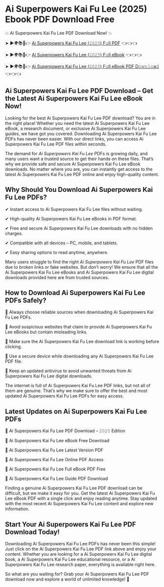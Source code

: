 # Ai Superpowers Kai Fu Lee (2025) Ebook PDF Download Free

💥 Ai Superpowers Kai Fu Lee PDF Download Now! 💥

➤ ►🌍📚📱👉 [Ai Superpowers Kai Fu Lee (𝟸𝟶𝟸𝟻) F𝚞ll PDF](https://getpdf.xyz/ai-superpowers-kai-fu-lee) 👈👈👈


➤ ►🌍📚📱👉 [Ai Superpowers Kai Fu Lee (𝟸𝟶𝟸𝟻) F𝚞ll eBook](https://getpdf.xyz/ai-superpowers-kai-fu-lee) 👈👈👈


➤ ►🌍📚📱👉 [Ai Superpowers Kai Fu Lee (𝟸𝟶𝟸𝟻) F𝚞ll eBook PDF D𝚘𝚠𝚗𝚕𝚘a𝚍](https://getpdf.xyz/ai-superpowers-kai-fu-lee) 👈👈👈


## Ai Superpowers Kai Fu Lee PDF Download – Get the Latest Ai Superpowers Kai Fu Lee eBook Now!

Looking for the best Ai Superpowers Kai Fu Lee PDF download? You are in the right place! Whether you need the latest Ai Superpowers Kai Fu Lee eBook, a research document, or exclusive Ai Superpowers Kai Fu Lee guides, we have got you covered. Downloading Ai Superpowers Kai Fu Lee PDFs has never been easier. With our direct links, you can access Ai Superpowers Kai Fu Lee PDF files within seconds.

The demand for *Ai Superpowers Kai Fu Lee* PDFs is growing daily, and many users want a trusted source to get their hands on these files. That’s why we provide safe and secure Ai Superpowers Kai Fu Lee eBook downloads. No matter where you are, you can instantly get access to the latest Ai Superpowers Kai Fu Lee PDF online and enjoy high-quality content.

## Why Should You Download Ai Superpowers Kai Fu Lee PDFs?

✔ Instant access to Ai Superpowers Kai Fu Lee files without waiting.

✔ High-quality Ai Superpowers Kai Fu Lee eBooks in PDF format.

✔ Free and secure Ai Superpowers Kai Fu Lee downloads with no hidden charges.

✔ Compatible with all devices – PC, mobile, and tablets.

✔ Easy sharing options to read anytime, anywhere.

Many users struggle to find the right *Ai Superpowers Kai Fu Lee* PDF files due to broken links or fake websites. But don’t worry! We ensure that all the Ai Superpowers Kai Fu Lee eBooks and Ai Superpowers Kai Fu Lee digital downloads provided here are from trusted sources.

## How to Download Ai Superpowers Kai Fu Lee PDFs Safely?

📌 Always choose reliable sources when downloading Ai Superpowers Kai Fu Lee PDFs.

📌 Avoid suspicious websites that claim to provide Ai Superpowers Kai Fu Lee eBooks but contain misleading links.

📌 Make sure the Ai Superpowers Kai Fu Lee download link is working before clicking.

📌 Use a secure device while downloading any Ai Superpowers Kai Fu Lee PDF file.

📌 Keep an updated antivirus to avoid unwanted threats from Ai Superpowers Kai Fu Lee digital downloads.

The internet is full of Ai Superpowers Kai Fu Lee PDF links, but not all of them are genuine. That’s why we make sure to offer the best and most updated Ai Superpowers Kai Fu Lee PDFs for easy access.

## Latest Updates on Ai Superpowers Kai Fu Lee PDFs

🔹 Ai Superpowers Kai Fu Lee PDF Download – 𝟸𝟶𝟸𝟻 Edition

🔹 Ai Superpowers Kai Fu Lee eBook Free Download

🔹 Ai Superpowers Kai Fu Lee Latest Version PDF

🔹 Ai Superpowers Kai Fu Lee Online PDF Access

🔹 Ai Superpowers Kai Fu Lee Full eBook PDF Free

🔹 Ai Superpowers Kai Fu Lee Guide PDF Download

Finding a genuine Ai Superpowers Kai Fu Lee PDF download can be difficult, but we make it easy for you. Get the latest Ai Superpowers Kai Fu Lee eBook PDF with a single click and enjoy reading anytime. Stay updated with the most recent Ai Superpowers Kai Fu Lee content and explore new information.

## Start Your Ai Superpowers Kai Fu Lee PDF Download Today!

Downloading Ai Superpowers Kai Fu Lee PDFs has never been this simple! Just click on the Ai Superpowers Kai Fu Lee PDF link above and enjoy your content. Whether you are looking for a Ai Superpowers Kai Fu Lee digital book, a Ai Superpowers Kai Fu Lee educational resource, or a Ai Superpowers Kai Fu Lee research paper, everything is available right here.

So what are you waiting for? Grab your Ai Superpowers Kai Fu Lee PDF download now and explore a world of unlimited knowledge! 🚀